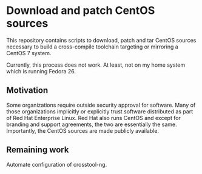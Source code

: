 # Download and patch CentOS sources

This repository contains scripts to download, patch and tar CentOS sources necessary to build a cross-compile toolchain targeting or mirroring a CentOS 7 system.

Currently, this process does not work. At least, not on my home system which is running Fedora 26.

## Motivation

Some organizations require outside security approval for software. Many of those organizations implicitly or explicitly trust software distributed as part of Red Hat Enterprise Linux. Red Hat also runs CentOS and except for branding and support agreements, the two are essentially the same. Importantly, the CentOS sources are made publicly available.

## Remaining work

Automate configuration of crosstool-ng.
